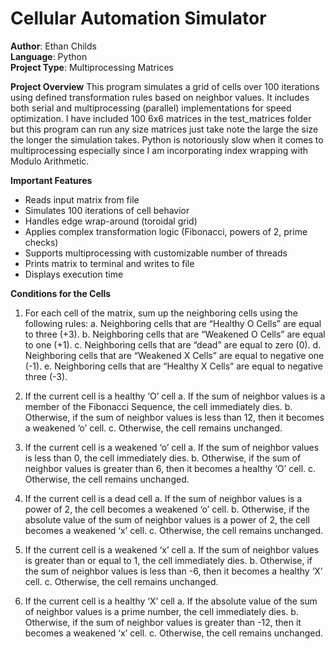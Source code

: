 # Cellular Automation Simulator

**Author**: Ethan Childs  
**Language**: Python  
**Project Type**: Multiprocessing Matrices

**Project Overview**
This program simulates a grid of cells over 100 iterations using defined transformation rules based on neighbor values. 
It includes both serial and multiprocessing (parallel) implementations for speed optimization.
I have included 100 6x6 matrices in the test_matrices folder but this program can run any size matrices just take note
the large the size the longer the simulation takes.
Python is notoriously slow when it comes to multiprocessing especially since I am incorporating index
wrapping with Modulo Arithmetic.

**Important Features**
- Reads input matrix from file
- Simulates 100 iterations of cell behavior
- Handles edge wrap-around (toroidal grid)
- Applies complex transformation logic (Fibonacci, powers of 2, prime checks)
- Supports multiprocessing with customizable number of threads
- Prints matrix to terminal and writes to file
- Displays execution time

**Conditions for the Cells**
1. For each cell of the matrix, sum up the neighboring cells using the following rules:
    a. Neighboring cells that are “Healthy O Cells” are equal to three (+3).
    b. Neighboring cells that are “Weakened O Cells” are equal to one (+1).
    c. Neighboring cells that are “dead” are equal to zero (0).
    d. Neighboring cells that are “Weakened X Cells” are equal to negative one (-1).
    e. Neighboring cells that are “Healthy X Cells” are equal to negative three (-3).

2. If the current cell is a healthy ‘O’ cell
   a. If the sum of neighbor values is a member of the Fibonacci Sequence, the cell immediately dies.
   b. Otherwise, if the sum of neighbor values is less than 12, then it becomes a weakened ‘o’ cell.
   c. Otherwise, the cell remains unchanged.

3. If the current cell is a weakened ‘o’ cell
   a. If the sum of neighbor values is less than 0, the cell immediately dies.
   b. Otherwise, if the sum of neighbor values is greater than 6, then it becomes a healthy ‘O’ cell.
   c. Otherwise, the cell remains unchanged.

4. If the current cell is a dead cell
   a. If the sum of neighbor values is a power of 2, the cell becomes a weakened ‘o’ cell.
   b. Otherwise, if the absolute value of the sum of neighbor values is a power of 2, the cell becomes
   a weakened ‘x’ cell.
   c. Otherwise, the cell remains unchanged.

5. If the current cell is a weakened ‘x’ cell
   a. If the sum of neighbor values is greater than or equal to 1, the cell immediately dies.
   b. Otherwise, if the sum of neighbor values is less than -6, then it becomes a healthy ‘X’ cell.
   c. Otherwise, the cell remains unchanged.

6. If the current cell is a healthy ‘X’ cell
   a. If the absolute value of the sum of neighbor values is a prime number, the cell immediately dies.
   b. Otherwise, if the sum of neighbor values is greater than -12, then it becomes a weakened ‘x’
   cell.
   c. Otherwise, the cell remains unchanged.

